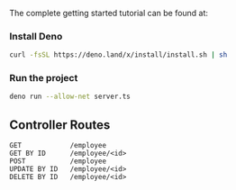 The complete getting started tutorial can be found at:


### Install Deno

```bash
curl -fsSL https://deno.land/x/install/install.sh | sh
```

### Run the project

```bash
deno run --allow-net server.ts
```

## Controller Routes

```
GET            /employee
GET BY ID      /employee/<id>
POST           /employee
UPDATE BY ID   /employee/<id>
DELETE BY ID   /employee/<id>
```
